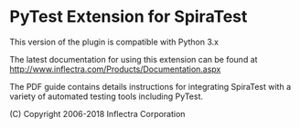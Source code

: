 # PyTest Extension for SpiraTest

This version of the plugin is compatible with Python 3.x

The latest documentation for using this extension
can be found at http://www.inflectra.com/Products/Documentation.aspx

The PDF guide contains details instructions for integrating SpiraTest
with a variety of automated testing tools including PyTest.

(C) Copyright 2006-2018 Inflectra Corporation
